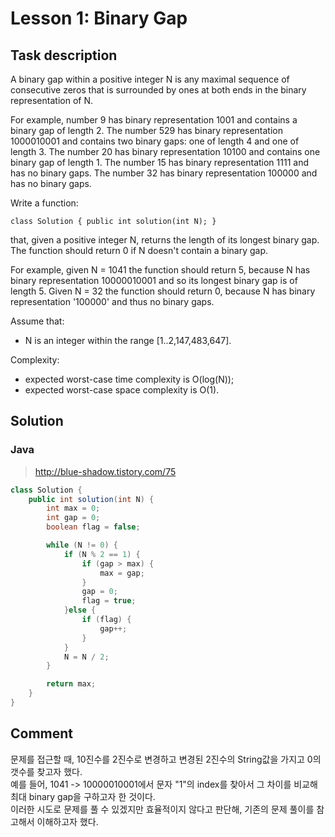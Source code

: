 # Lesson 1: Binary Gap

## Task description
A binary gap within a positive integer N is any maximal sequence of consecutive zeros that is surrounded by ones at both ends in the binary representation of N.

For example, number 9 has binary representation 1001 and contains a binary gap of length 2. The number 529 has binary representation 1000010001 and contains two binary gaps: one of length 4 and one of length 3. The number 20 has binary representation 10100 and contains one binary gap of length 1. The number 15 has binary representation 1111 and has no binary gaps. The number 32 has binary representation 100000 and has no binary gaps.

Write a function:

`class Solution { public int solution(int N); }`

that, given a positive integer N, returns the length of its longest binary gap. The function should return 0 if N doesn't contain a binary gap.

For example, given N = 1041 the function should return 5, because N has binary representation 10000010001 and so its longest binary gap is of length 5. Given N = 32 the function should return 0, because N has binary representation '100000' and thus no binary gaps.

Assume that:

- N is an integer within the range [1..2,147,483,647].

Complexity:

- expected worst-case time complexity is O(log(N));
- expected worst-case space complexity is O(1).

## Solution

### Java
> http://blue-shadow.tistory.com/75

```java
class Solution {
    public int solution(int N) {
    	int max = 0;
    	int gap = 0;
    	boolean flag = false;

    	while (N != 0) {
    		if (N % 2 == 1) {
    			if (gap > max) {
    				max = gap;
    			}
    			gap = 0;
    			flag = true;
    		}else {
    			if (flag) {
    				gap++;
    			}
    		}
    		N = N / 2;
    	}

    	return max;
    }
}
```

## Comment
문제를 접근할 때, 10진수를 2진수로 변경하고 변경된 2진수의 String값을 가지고 0의 갯수를 찾고자 했다. <br>
예를 들어, 1041 -> 10000010001에서 문자 "1"의 index를 찾아서 그 차이를 비교해 최대 binary gap을 구하고자 한 것이다. <br>
이러한 시도로 문제를 풀 수 있겠지만 효율적이지 않다고 판단해, 기존의 문제 풀이를 참고해서 이해하고자 했다.
